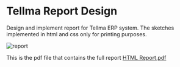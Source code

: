 # Tellma Report Design

Design and implement report for Tellma ERP system. The sketches implemented in html and css only for printing purposes.

![report](https://user-images.githubusercontent.com/54312650/149409576-4d5c6e89-49c7-477f-8c86-c86d07774ef3.png)

This is the pdf file that contains the full report [HTML Report.pdf](https://github.com/Khalid-Hassan-97/Tellma-Report-Design/files/7866067/HTML.Report.pdf)

